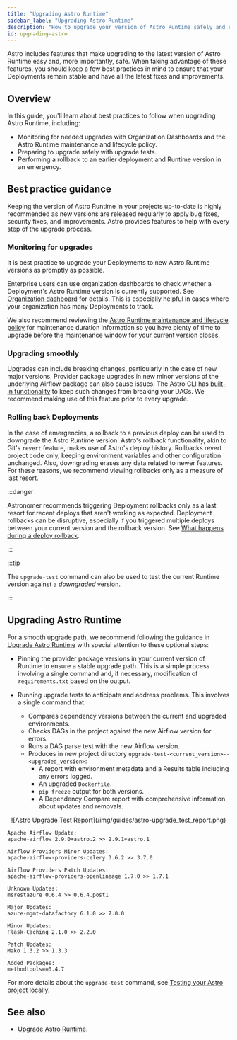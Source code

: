 ```yaml
---
title: "Upgrading Astro Runtime"
sidebar_label: "Upgrading Astro Runtime"
description: "How to upgrade your version of Astro Runtime safely and rollback if necessary."
id: upgrading-astro
---
```


Astro includes features that make upgrading to the latest version of Astro Runtime easy and, more importantly, safe. When taking advantage of these features, you should keep a few best practices in mind to ensure that your Deployments remain stable and have all the latest fixes and improvements.

## Overview

In this guide, you'll learn about best practices to follow when upgrading Astro Runtime, including:

- Monitoring for needed upgrades with Organization Dashboards and the Astro Runtime maintenance and lifecycle policy.
- Preparing to upgrade safely with upgrade tests. 
- Performing a rollback to an earlier deployment and Runtime version in an emergency.

## Best practice guidance

Keeping the version of Astro Runtime in your projects up-to-date is highly recommended as new versions are released regularly to apply bug fixes, security fixes, and improvements. Astro provides features to help with every step of the upgrade process.
### Monitoring for upgrades

It is best practice to upgrade your Deployments to new Astro Runtime versions as promptly as possible.

Enterprise users can use organization dashboards to check whether a Deployment's Astro Runtime version is currently supported. See [Organization dashboard](https://docs.astronomer.io/astro/organization-dashboard#deployment-detail) for details. This is especially helpful in cases where your organization has many Deployments to track.

We also recommend reviewing the [Astro Runtime maintenance and lifecycle policy](https://docs.astronomer.io/astro/runtime-version-lifecycle-policy#astro-runtime-maintenance-policy) for maintenance duration information so you have plenty of time to upgrade before the maintenance window for your current version closes.

### Upgrading smoothly 

Upgrades can include breaking changes, particularly in the case of new major versions. Provider package upgrades in new minor versions of the underlying Airflow package can also cause issues. The Astro CLI has [built-in functionality](https://docs.astronomer.io/astro/cli/test-your-astro-project-locally#test-before-an-astro-runtime-upgrade) to keep such changes from breaking your DAGs. We recommend making use of this feature prior to every upgrade.

### Rolling back Deployments
In the case of emergencies, a rollback to a previous deploy can be used to downgrade the Astro Runtime version. Astro's rollback functionality, akin to Git's `revert` feature, makes use of Astro's deploy history. Rollbacks revert project code only, keeping environment variables and other configuration unchanged. Also, downgrading erases any data related to newer features. For these reasons, we recommend viewing rollbacks only as a measure of last resort.


:::danger

Astronomer recommends triggering Deployment rollbacks only as a last resort for recent deploys that aren't working as expected. Deployment rollbacks can be disruptive, especially if you triggered multiple deploys between your current version and the rollback version. See [What happens during a deploy rollback](https://docs.astronomer.io/astro/upgrade-runtime#step-3-optional-run-upgrade-tests-with-the-astro-cli:~:text=What%20happens%20during%20a%20deploy%20rollback).

:::

:::tip

The `upgrade-test` command can also be used to test the current Runtime version against a _downgraded_ version.

:::


## Upgrading Astro Runtime

For a smooth upgrade path, we recommend following the guidance in [Upgrade Astro Runtime](https://docs.astronomer.io/astro/upgrade-runtime) with special attention to these optional steps: 
- Pinning the provider package versions in your current version of Runtime to ensure a stable upgrade path. This is a simple process involving a single command and, if necessary, modification of `requirements.txt` based on the output.
- Running upgrade tests to anticipate and address problems. This involves a single command that:

	- Compares dependency versions between the current and upgraded environments.
	- Checks DAGs in the project against the new Airflow version for errors.
	- Runs a DAG parse test with the new Airflow version.
	- Produces in new project directory `upgrade-test-<current_version>--<upgraded_version>`:
		- A report with environment metadata and a Results table including any errors logged.
		- An upgraded `Dockerfile`.
		- `pip freeze` output for both versions.
		- A Dependency Compare report with comprehensive information about updates and removals. 

<p align="center">
	![Astro Upgrade Test Report](/img/guides/astro-upgrade_test_report.png)
</p>

```text
Apache Airflow Update:
apache-airflow 2.9.0+astro.2 >> 2.9.1+astro.1

Airflow Providers Minor Updates:
apache-airflow-providers-celery 3.6.2 >> 3.7.0

Airflow Providers Patch Updates:
apache-airflow-providers-openlineage 1.7.0 >> 1.7.1

Unknown Updates:
msrestazure 0.6.4 >> 0.6.4.post1

Major Updates:
azure-mgmt-datafactory 6.1.0 >> 7.0.0

Minor Updates:
Flask-Caching 2.1.0 >> 2.2.0

Patch Updates:
Mako 1.3.2 >> 1.3.3

Added Packages:
methodtools==0.4.7

```

For more details about the `upgrade-test` command, see [Testing your Astro project locally](https://docs.astronomer.io/astro/cli/test-your-astro-project-locally#test-before-an-astro-runtime-upgrade).


## See also 

- [Upgrade Astro Runtime](https://docs.astronomer.io/astro/upgrade-runtime#step-3-optional-run-upgrade-tests-with-the-astro-cli).
